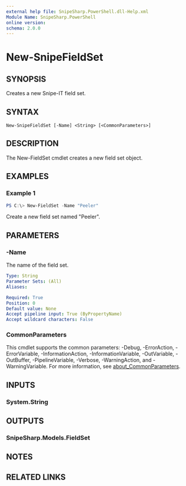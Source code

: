 ```yaml
---
external help file: SnipeSharp.PowerShell.dll-Help.xml
Module Name: SnipeSharp.PowerShell
online version:
schema: 2.0.0
---
```


# New-SnipeFieldSet

## SYNOPSIS
Creates a new Snipe-IT field set.

## SYNTAX

```
New-SnipeFieldSet [-Name] <String> [<CommonParameters>]
```

## DESCRIPTION
The New-FieldSet cmdlet creates a new field set object.

## EXAMPLES

### Example 1
```powershell
PS C:\> New-FieldSet -Name "Peeler"
```

Create a new field set named "Peeler".

## PARAMETERS

### -Name
The name of the field set.

```yaml
Type: String
Parameter Sets: (All)
Aliases:

Required: True
Position: 0
Default value: None
Accept pipeline input: True (ByPropertyName)
Accept wildcard characters: False
```

### CommonParameters
This cmdlet supports the common parameters: -Debug, -ErrorAction, -ErrorVariable, -InformationAction, -InformationVariable, -OutVariable, -OutBuffer, -PipelineVariable, -Verbose, -WarningAction, and -WarningVariable. For more information, see [about_CommonParameters](http://go.microsoft.com/fwlink/?LinkID=113216).

## INPUTS

### System.String

## OUTPUTS

### SnipeSharp.Models.FieldSet

## NOTES

## RELATED LINKS
